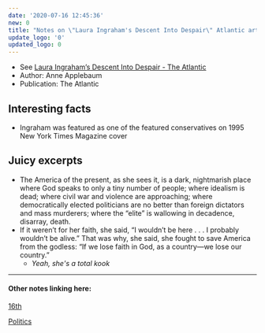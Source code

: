 ```yaml
---
date: '2020-07-16 12:45:36'
new: 0
title: "Notes on \"Laura Ingraham's Descent Into Despair\" Atlantic article"
update_logo: '0'
updated_logo: 0
---
```

* See [Laura Ingraham’s Descent Into Despair - The Atlantic](https://www.theatlantic.com/ideas/archive/2020/07/laura-ingrahams-descent-into-despair/614245/?utm_source=digg)
* Author: Anne Applebaum
* Publication: The Atlantic

## Interesting facts
* Ingraham was featured as one of the featured conservatives on 1995 New York
  Times Magazine cover

## Juicy excerpts
* The America of the present, as she sees it, is a dark, nightmarish place where
  God speaks to only a tiny number of people; where idealism is dead; where
  civil war and violence are approaching; where democratically elected
  politicians are no better than foreign dictators and mass murderers; where the
  “elite” is wallowing in decadence, disarray, death.
*  If it weren’t for her faith, she said, “I wouldn’t be here . . . I probably
   wouldn’t be alive.” That was why, she said, she fought to save America from
   the godless: “If we lose faith in God, as a country—we lose our country.”
   * *Yeah, she's a total kook*

---
#### Other notes linking here:

[16th](/2020-07-16)

[Politics](/Politics)
